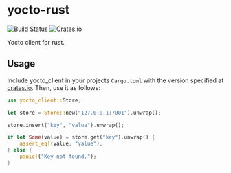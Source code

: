 # yocto-rust
 
[![Build Status](https://cloud.drone.io/api/badges/alebeck/yocto-rust/status.svg)](https://cloud.drone.io/alebeck/yocto-rust)
[![Crates.io](https://img.shields.io/crates/v/yocto_client.svg)](https://crates.io/crates/yocto_client)

Yocto client for rust.

## Usage

Include yocto_client in your projects `Cargo.toml` with the version specified at [crates.io](https://crates.io/crates/yocto_client). Then, use it as follows:

```rust
use yocto_client::Store;

let store = Store::new("127.0.0.1:7001").unwrap();

store.insert("key", "value").unwrap();

if let Some(value) = store.get("key").unwrap() {
    assert_eq!(value, "value");
} else {
    panic!("Key not found.");
}
```
